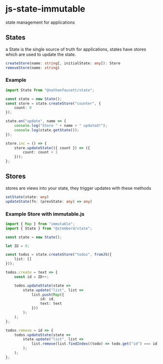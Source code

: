 # js-state-immutable

state management for applications

## States

a State is the single source of truth for applications,
states have stores which are used to update the state.

```typescript
createStore(name: string[, initialState: any]): Store
removeStore(name: string)
```

### Example

```typescript
import State from "@nathanfaucett/state";

const state = new State();
const store = state.createStore("counter", {
    count: 0
});

state.on("update", name => {
    console.log("Store " + name + " updated!");
    console.log(state.getState());
});

store.inc = () => {
    store.updateState(({ count }) => ({
        count: count + 1
    }));
};
```

## Stores

stores are views into your state, they trigger updates with these methods

```typescript
setState(state: any)
updateState(fn: (prevState: any) => any)
```

### Example Store with immutable.js

```typescript
import { Map } from "immutable";
import { State } from "@stembord/state";

const state = new State();

let ID = 0;

const todos = state.createStore("todos", fromJS({
    list: []
}));

todos.create = text => {
    const id = ID++;

    todos.updateState(state =>
        state.update("list", list =>
            list.push(Map({
                id: id,
                text: text
            }))
        );
    );
};

todos.remove = id => {
    todos.updateState(state =>
        state.update("list", list =>
            list.remove(list.findIndex((todo) => todo.get("id") === id))
        );
    );
};
```
